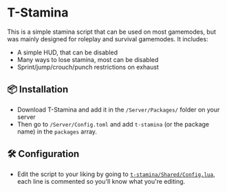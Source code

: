 # T-Stamina

This is a simple stamina script that can be used on most gamemodes, but was mainly designed for roleplay and survival gamemodes. It includes:
- A simple HUD, that can be disabled
- Many ways to lose stamina, most can be disabled
- Sprint/jump/crouch/punch restrictions on exhaust

## 📦 Installation
- Download T-Stamina and add it in the `/Server/Packages/` folder on your server
- Then go to `/Server/Config.toml` and add `t-stamina` (or the package name) in the `packages` array.

## 🛠️ Configuration
- Edit the script to your liking by going to [`t-stamina/Shared/Config.lua`](https://github.com/Timmy-the-nobody/T-Stamina/blob/main/Shared/Config.lua), each line is commented so you'll know what you're editing.
